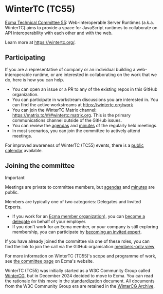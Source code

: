 # WinterTC (TC55)

[Ecma Technical Committee 55][TC55]: Web-interoperable Server Runtimes (a.k.a. WinterTC) aims to provide a space for
JavaScript runtimes to collaborate on API interoperability with each other and with the web.

Learn more at https://wintertc.org/.

## Participating

If you are a representative of company or an individual building a web-interoperable runtime, or are interested in
collaborating on the work that we do, here is how you can help.

- You can open an issue or a PR to any of the existing repos in this GitHub organization.
- You can participate in workstream discussions you are interested in. You can find the active workstreams at
  https://wintertc.org/work
- You can join the WinterTC Matrix channel: https://matrix.to/#/#wintertc:matrix.org. This is the primary communications
  channel outside of the GitHub issues.
- You can review the [agendas] and [minutes] of the regularly held meetings.
- In most scenarios, you can join the committee to actively attend meetings.

For improved awareness of WinterTC (TC55) events, there is a [public calendar][calendar] available.

## Joining the committee

> [!IMPORTANT]
> Meetings are private to committee members, but [agendas] and [minutes] are public.

Members are typically one of two categories: Delegates and Invited Experts.

- If you work for an [Ecma member organization][ecma-members]), you can [become a delegate][new-delegate] on behalf of
  your employer.
- If you don't work for an Ecma member, or your company is still exploring membership, you can participate by [becoming
  an invited expert][new-invited-expert].

If you have already joined the committee via one of these roles, you can find the link to join the call via the GitHub
organisation [members-only view][members-only]

For more information on WinterTC (TC55)'s scope and programme of work, see [the committee page][TC55] on Ecma's website.

WinterTC (TC55) was initially started as a W3C Community Group called [WinterCG], but in December 2024 decided to move
to Ecma. You can read the rationale for this move in the [standardization] document. All documents from the W3C
Community Group era are retained in the [WinterCG Archive][archive].

[TC55]: https://ecma-international.org/technical-committees/tc55/
[agendas]: https://github.com/WinterTC55/admin/issues?q=is%3Aissue+is%3Aopen+label%3Ameeting
[minutes]: https://github.com/WinterTC55/admin/tree/main/meetings
[calendar]: https://calendar.google.com/calendar/u/1?cid=YWNhODVkMTA2MjNhNDEwYzlmYWNmMjE3NmY4MzBmZWY4ZGZiNzU3ZDVkZWZiYmUzOTQ0NzEwNWYzZjk5OGE4MEBncm91cC5jYWxlbmRhci5nb29nbGUuY29t
[ecma-members]: https://ecma-international.org/members/
[new-delegate]: https://github.com/WinterTC55/admin/issues/new?template=new-delegate.md
[new-invited-expert]: https://github.com/WinterTC55/admin/issues/new?template=new-invited-expert.md
[members-only]: https://github.com/WinterTC55?view_as=member
[WinterCG]: https://www.w3.org/community/wintercg/
[standardization]: https://github.com/WinterTC55/admin/WinterCG-Archive/standardization.md
[archive]: https://github.com/WinterTC55/admin/WinterCG-Archive/
